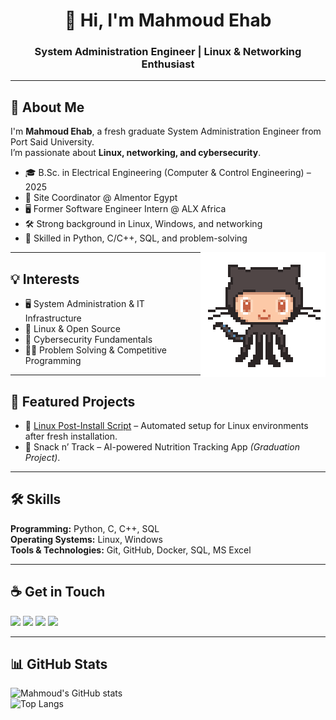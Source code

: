 <h1 align="center">👋 Hi, I'm Mahmoud Ehab</h1>
<h3 align="center">System Administration Engineer | Linux & Networking Enthusiast</h3>

---

## 🚀 About Me
I'm **Mahmoud Ehab**, a fresh graduate System Administration Engineer from Port Said University.  
I’m passionate about **Linux, networking, and cybersecurity**.  

- 🎓 B.Sc. in Electrical Engineering (Computer & Control Engineering) – 2025  
- 💼 Site Coordinator @ Almentor Egypt  
- 🖥️ Former Software Engineer Intern @ ALX Africa  
- 🛠️ Strong background in Linux, Windows, and networking
- 🧩 Skilled in Python, C/C++, SQL, and problem-solving  

<img align='right' src='https://github.com/AbuTaha7000D/AbuTaha7000D/blob/main/source/OctoCat.gif' width='200'>

---

## 💡 Interests
- 🖥️ System Administration & IT Infrastructure  
- 🐧 Linux & Open Source  
- 🔐 Cybersecurity Fundamentals  
- 👨‍💻 Problem Solving & Competitive Programming

---

## 📂 Featured Projects
- 🔧 [Linux Post-Install Script](https://github.com/AbuTaha7000D/linux-postinstall) – Automated setup for Linux environments after fresh installation.  
- 📱 Snack n’ Track – AI-powered Nutrition Tracking App *(Graduation Project)*.  

---

## 🛠️ Skills
**Programming:** Python, C, C++, SQL  
**Operating Systems:** Linux, Windows  
**Tools & Technologies:** Git, GitHub, Docker, SQL, MS Excel  

---

## ☕ Get in Touch
<p align="left">
<a href="https://linkedin.com/in/abutaha7000d" target="blank"><img src="https://skillicons.dev/icons?i=linkedin" height="40" /></a>
<a href="https://github.com/AbuTaha7000D" target="blank"><img src="https://skillicons.dev/icons?i=github" height="40" /></a>
<a href="https://twitter.com/AbuTaha7000D" target="blank"><img src="https://skillicons.dev/icons?i=twitter" height="40" /></a>
<a href="mailto:eng.mahmoud.e.hussein@gmail.com" target="blank"><img src="https://skillicons.dev/icons?i=gmail" height="40" /></a>
</p>

---

## 📊 GitHub Stats
![Mahmoud's GitHub stats](https://github-readme-stats.vercel.app/api?username=AbuTaha7000D&show_icons=true&theme=tokyonight)  
![Top Langs](https://github-readme-stats.vercel.app/api/top-langs/?username=AbuTaha7000D&layout=compact&theme=tokyonight)

